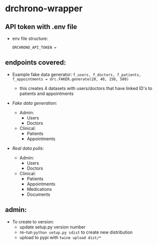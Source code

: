 # drchrono-wrapper


## API token with .env file 
- env file structure: 
    ```
    DRCHRONO_API_TOKEN = 
    ```

## endpoints covered: 
- Example fake data generator: `f_users, f_doctors, f_patients, f_appointments = drc.FAKER.generate(20, 40, 150, 500)` 
    - this creates 4 datasets with users/doctors that have linked ID's to patients and appointments 
- *Fake data generation*:
    - Admin: 
        - Users 
        - Doctors 
    - Clinical: 
        - Patients 
        - Appointments 

- *Real data pulls*: 
    - Admin: 
        - Users 
        - Doctors 
    - Clinical: 
        - Patients 
        - Appointments 
        - Medications 
        - Documents

## admin: 
- To create to version: 
    - update setup.py version number 
    - re-run `python setup.py sdist` to create new distribution 
    - upload to pypi with `twine upload dist/*` 